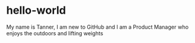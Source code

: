 # hello-world
My name is Tanner, I am new to GitHub
and I am a Product Manager who enjoys the outdoors and lifting weights
